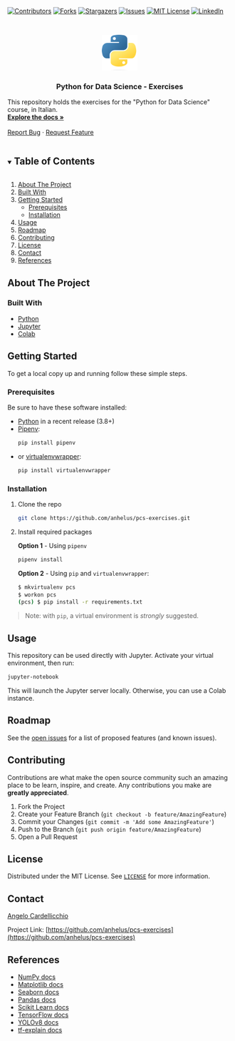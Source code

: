 <!-- PROJECT SHIELDS -->
[![Contributors][contributors-shield]][contributors-url]
[![Forks][forks-shield]][forks-url]
[![Stargazers][stars-shield]][stars-url]
[![Issues][issues-shield]][issues-url]
[![MIT License][license-shield]][license-url]
[![LinkedIn][linkedin-shield]][linkedin-url]

<!-- PROJECT LOGO -->
<br />
<p align="center">
  <a href="https://github.com/anhelus/pcs-exercises">
    <img src="images/logo.png" alt="Logo" width="80" height="80">
  </a>

  <h3 align="center">Python for Data Science - Exercises</h3>

  <p align="left">
    This repository holds the exercises for the "Python for Data Science" course, in Italian.
    <br />
    <a href="https://github.com/anhelus/pcs-exercises"><strong>Explore the docs »</strong></a>
    <br />
    <br />
    <a href="https://github.com/anhelus/pcs-exercises/issues">Report Bug</a>
    ·
    <a href="https://github.com/anhelus/pcs-exercises/issues">Request Feature</a>
  </p>
</p>

<!-- TABLE OF CONTENTS -->
<details open="open">
  <summary><h2 style="display: inline-block">Table of Contents</h2></summary>

  1. [About The Project](#about-the-project)
  2. [Built With](#built-with)
  3. [Getting Started](#getting-started)
      * [Prerequisites](#prerequisites)
      * [Installation](#installation)
  4. [Usage](#usage)
  5. [Roadmap](#roadmap)
  6. [Contributing](#contributing)
  7. [License](#license)
  8. [Contact](#contact)
  9. [References](#references)

</details>

<!-- ABOUT THE PROJECT -->
## About The Project

### Built With

* [Python](https://www.python.org/)
* [Jupyter](https://jupyter.org/)
* [Colab](https://colab.research.google.com/)

<!-- GETTING STARTED -->
## Getting Started

To get a local copy up and running follow these simple steps.

### Prerequisites

Be sure to have these software installed:

* [Python](https://www.python.org/downloads/) in a recent release (3.8+)
* [Pipenv](https://pipenv.pypa.io/):
  ```sh
  pip install pipenv
  ```
* or [virtualenvwrapper](https://virtualenvwrapper.readthedocs.io/):
  ```sh
  pip install virtualenvwrapper
  ```

### Installation

1. Clone the repo
   ```sh
   git clone https://github.com/anhelus/pcs-exercises.git
   ```
2. Install required packages
    
    **Option 1** - Using `pipenv`

      ```sh
      pipenv install
      ```
    
    **Option 2** - Using `pip` and `virtualenvwrapper`:

      ```sh
      $ mkvirtualenv pcs
      $ workon pcs
      (pcs) $ pip install -r requirements.txt
      ```

> Note: with `pip`, a virtual environment is *strongly* suggested.

<!-- USAGE EXAMPLES -->
## Usage

This repository can be used directly with Jupyter. Activate your virtual environment, then run:

```sh
jupyter-notebook
```

This will launch the Jupyter server locally. Otherwise, you can use a Colab instance.

<!-- ROADMAP -->
## Roadmap

See the [open issues](https://github.com/anhelus/pcs-exercises/issues) for a list of proposed features (and known issues).

<!-- CONTRIBUTING -->
## Contributing

Contributions are what make the open source community such an amazing place to be learn, inspire, and create. Any contributions you make are **greatly appreciated**.

1. Fork the Project
2. Create your Feature Branch (`git checkout -b feature/AmazingFeature`)
3. Commit your Changes (`git commit -m 'Add some AmazingFeature'`)
4. Push to the Branch (`git push origin feature/AmazingFeature`)
5. Open a Pull Request

<!-- LICENSE -->
## License

Distributed under the MIT License. See [`LICENSE`](LICENSE) for more information.

<!-- CONTACT -->
## Contact

[Angelo Cardellicchio](mailto:angelo.cardellicchio@stiima.cnr.it)

Project Link: [https://github.com/anhelus/pcs-exercises](https://github.com/anhelus/pcs-exercises)

## References

* [NumPy docs](https://numpy.org/doc/)
* [Matplotlib docs](https://matplotlib.org/stable/index.html)
* [Seaborn docs](https://seaborn.pydata.org/tutorial.html)
* [Pandas docs](https://pandas.pydata.org/docs/)
* [Scikit Learn docs](https://scikit-learn.org/stable/user_guide.html)
* [TensorFlow docs](https://www.tensorflow.org/learn?hl=en)
* [YOLOv8 docs](https://docs.ultralytics.com/)
* [tf-explain docs](https://tf-explain.readthedocs.io/en/latest/)

<!-- MARKDOWN LINKS & IMAGES -->
<!-- https://www.markdownguide.org/basic-syntax/#reference-style-links -->
[contributors-shield]: https://img.shields.io/github/contributors/anhelus/pcs-exercises.svg?style=for-the-badge
[contributors-url]: https://github.com/anhelus/pcs-exercises/graphs/contributors
[forks-shield]: https://img.shields.io/github/forks/anhelus/pcs-exercises.svg?style=for-the-badge
[forks-url]: https://github.com/anhelus/pcs-exercises/network/members
[stars-shield]: https://img.shields.io/github/stars/anhelus/pcs-exercises.svg?style=for-the-badge
[stars-url]: https://github.com/anhelus/pcs-exercises/stargazers
[issues-shield]: https://img.shields.io/github/issues/anhelus/pcs-exercises.svg?style=for-the-badge
[issues-url]: https://github.com/anhelus/pcs-exercises/issues
[license-shield]: https://img.shields.io/github/license/anhelus/pcs-exercises.svg?style=for-the-badge
[license-url]: https://github.com/anhelus/pcs-exercises/blob/master/LICENSE.md
[linkedin-shield]: https://img.shields.io/badge/-LinkedIn-black.svg?style=for-the-badge&logo=linkedin&colorB=555
[linkedin-url]: https://linkedin.com/in/angelocardellicchio
